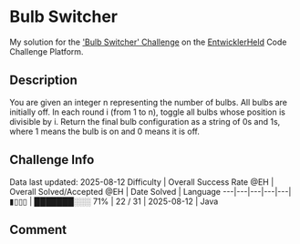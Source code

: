 # Bulb Switcher

My solution for the ['Bulb Switcher' Challenge](https://platform.entwicklerheld.de/challenge/bulb-switcher?technology=Java) on the [EntwicklerHeld](https://platform.entwicklerheld.de/) Code Challenge Platform.

## Description
You are given an integer n representing the number of bulbs. All bulbs are initially off.
In each round i (from 1 to n), toggle all bulbs whose position is divisible by i.
Return the final bulb configuration as a string of 0s and 1s, where 1 means the bulb is on and 0 means it is off.

## Challenge Info
Data last updated: 2025-08-12
Difficulty | Overall Success Rate @EH | Overall Solved/Accepted @EH | Date Solved | Language
---|---|---|---|---|
▮▯▯▯ | ███████░░░ 71% | 22 / 31 | 2025-08-12 | Java

## Comment

